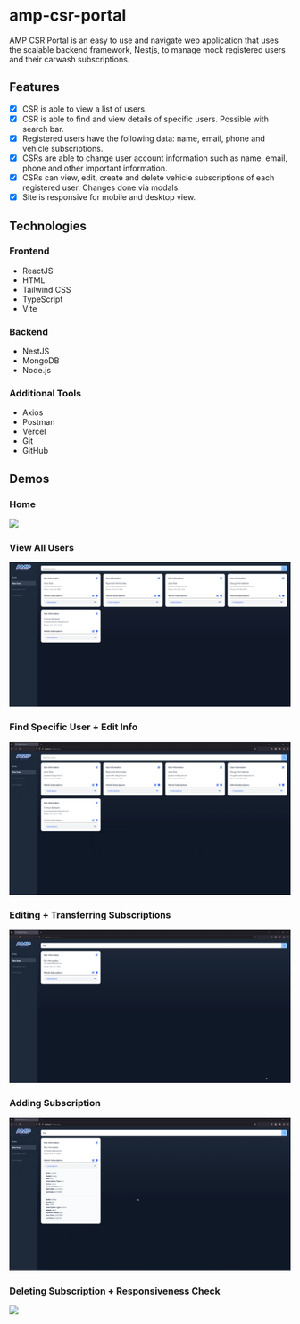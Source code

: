 ﻿# amp-csr-portal

AMP CSR Portal is an easy to use and navigate web application that uses the scalable backend framework, Nestjs, to manage mock registered users and their carwash subscriptions.

## Features
- [X] CSR is able to view a list of users.
- [X] CSR is able to find and view details of specific users. Possible with search bar.
- [X] Registered users have the following data: name, email, phone and vehicle subscriptions.
- [X] CSRs are able to change user account information such as name, email, phone and other important information.
- [X] CSRs can view, edit, create and delete vehicle subscriptions of each registered user. Changes done via modals.
- [X] Site is responsive for mobile and desktop view.

## Technologies
### Frontend
- ReactJS
- HTML
- Tailwind CSS
- TypeScript
- Vite
### Backend
- NestJS
- MongoDB
- Node.js
### Additional Tools
- Axios
- Postman
- Vercel
- Git
- GitHub

## Demos
### Home
![](demos/home_compressed.gif)
### View All Users
![](demos/viewusers.png)
### Find Specific User + Edit Info
![](demos/findedituser_compressed.gif)
### Editing + Transferring Subscriptions
![](demos/editingsubtransfer_compressed.gif)
### Adding Subscription
![](demos/addsub_compressed.gif)
### Deleting Subscription + Responsiveness Check
![](demos/deletesub_compressed.gif)

